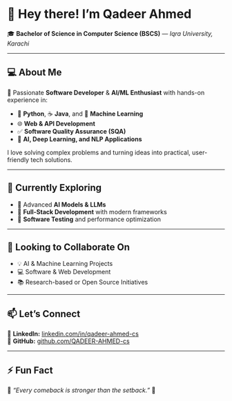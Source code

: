 # 👋 Hey there! I’m **Qadeer Ahmed**  
🎓 **Bachelor of Science in Computer Science (BSCS)** — *Iqra University, Karachi*  

---

## 💻 **About Me**
🚀 Passionate **Software Developer** & **AI/ML Enthusiast** with hands-on experience in:  
- 🐍 **Python**, ☕ **Java**, and 🧠 **Machine Learning**  
- 🌐 **Web & API Development**  
- ✅ **Software Quality Assurance (SQA)**  
- 🤖 **AI, Deep Learning, and NLP Applications**

I love solving complex problems and turning ideas into practical, user-friendly tech solutions.  

---

## 🔭 **Currently Exploring**
- 🤝 Advanced **AI Models & LLMs**  
- 🧩 **Full-Stack Development** with modern frameworks  
- 🧪 **Software Testing** and performance optimization  

---

## 🤝 **Looking to Collaborate On**
- 💡 AI & Machine Learning Projects  
- 💻 Software & Web Development  
- 📚 Research-based or Open Source Initiatives  

---

## 📫 **Let’s Connect** 
💼 **LinkedIn:** [linkedin.com/in/qadeer-ahmed-cs](https://linkedin.com/in/qadeer-ahmed-cs)  
🐙 **GitHub:** [github.com/QADEER-AHMED-cs](https://github.com/QADEER-AHMED-cs)  

---
## ⚡ **Fun Fact**
💬 *“Every comeback is stronger than the setback.”* 💪  
